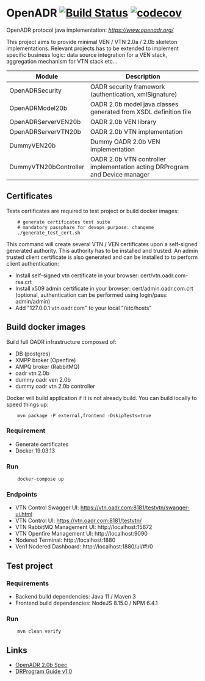 # OpenADR  [![Build Status](https://travis-ci.org/avob/OpenADR.svg?branch=master)](https://travis-ci.org/avob/OpenADR)  [![codecov](https://codecov.io/gh/avob/OpenADR/branch/master/graph/badge.svg)](https://codecov.io/gh/avob/OpenADR)


OpenADR protocol java implementation: *https://www.openadr.org/*

This project aims to provide minimal VEN / VTN 2.0a / 2.0b skeleton implementations. Relevant projects has to be extended to implement specific business logic: data source integration for a VEN stack, aggregation mechanism for VTN stack etc...

Module | Description
------------- | ------------- 
OpenADRSecurity | OADR security framework (authentication, xmlSignature)
OpenADRModel20b | OADR 2.0b model java classes generated from XSDL definition file
OpenADRServerVEN20b | OADR 2.0b VEN library
OpenADRServerVTN20b | OADR 2.0b VTN implementation
DummyVEN20b | Dummy OADR 2.0b VEN implementation
DummyVTN20bController | OADR 2.0b VTN controller implementation acting DRProgram and Device manager


## Certificates

Tests certificates are required to test project or build docker images:
```shell
	# generate certificates test suite
	# mandatory passphare for devops purpose: changeme
	./generate_test_cert.sh
```

This command will create several VTN / VEN certificates upon a self-signed generated authority. This authority has to be installed and trusted. An admin trusted client certificate is also generated and can be installed to to perform client authentication:

- Install self-signed vtn certificate in your browser: cert/vtn.oadr.com-rsa.crt
- Install x509 admin certificate in your browser: cert/admin.oadr.com.crt (optional, authentication can be performed using login/pass: admin/admin)
- Add "127.0.0.1 vtn.oadr.com" to your local "/etc/hosts"

## Build docker images

Build full OADR infrastructure composed of:
- DB (postgres)
- XMPP broker (Openfire)
- AMPQ broker (RabbitMQ)
- oadr vtn 2.0b
- dummy oadr ven 2.0b
- dummy oadr vtn 2.0b controller

Docker will build application if it is not already build. You can build locally to speed things up:
```shell
	mvn package -P external,frontend -DskipTests=true 
```

### Requirement

- Generate certificates
- Docker 19.03.13

### Run

```shell
	docker-compose up
```

### Endpoints

- VTN Control Swagger UI: https://vtn.oadr.com:8181/testvtn/swagger-ui.html
- VTN Control UI: https://vtn.oadr.com:8181/testvtn/
- VTN RabbitMQ Management UI: http://localhost:15672
- VTN Openfire Management UI: http://localhost:9090
- Nodered Terminal: http://localhost:1880 
- Ven1 Nodered Dashboard: http://localhost:1880/ui/#!/0

## Test project

### Requirements
- Backend build dependencies: Java 11 / Maven 3
- Frontend build dependencies: NodeJS 8.15.0 / NPM 6.4.1

### Run

```shell
	mvn clean verify
```

## Links

- [OpenADR 2.0b Spec](https://cimug.ucaiug.org/Projects/CIM-OpenADR/Shared%20Documents/Source%20Documents/OpenADR%20Alliance/OpenADR_2_0b_Profile_Specification_v1.0.pdf)
- [DRProgram Guide v1.0](https://www.openadr.org/assets/openadr_drprogramguide_v1.0.pdf)

